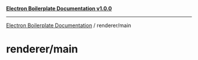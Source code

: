 [**Electron Boilerplate Documentation v1.0.0**](../../README.md)

---

[Electron Boilerplate Documentation](../../modules.md) / renderer/main

# renderer/main
